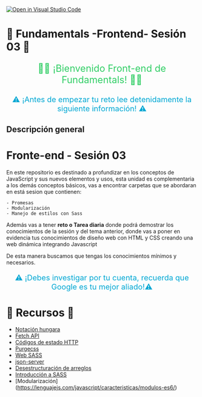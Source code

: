 [![Open in Visual Studio Code](https://classroom.github.com/assets/open-in-vscode-c66648af7eb3fe8bc4f294546bfd86ef473780cde1dea487d3c4ff354943c9ae.svg)](https://classroom.github.com/online_ide?assignment_repo_id=8300990&assignment_repo_type=AssignmentRepo)
# 🧪 Fundamentals -Frontend- Sesión 03  🧪

<p style="color:#32ce66; font-size: 25px; text-align:center;"> 👋🏼 ¡Bienvenido  Front-end de Fundamentals! 👋🏼 </p>

<p style="color:#00a7d3; font-size: 20px; text-align:center;"> ⚠️  ¡Antes de empezar tu reto lee detenidamente la siguiente información! ⚠️ </p>

## Descripción general 

# Fronte-end - Sesión 03

En este repositorio es destinado a profundizar en los conceptos de JavaScript y sus nuevos elementos y usos, esta unidad es complementaria a los demás conceptos básicos, vas a encontrar  carpetas que se abordaran en está sesion que contienen:

    - Promesas
    - Modularización
    - Manejo de estilos con Sass 


Además vas a tener **reto o Tarea diaria** donde podrá demostrar los conocimientos de la sesión y del tema anterior, donde vas a poner en evidencia tus conocimientos de diseño web con HTML y CSS creando una web dinámica integrando Javascript

De esta manera buscamos que tengas los conocimientos mínimos y necesarios.


<p style="color:#00a7d3; font-size: 20px; text-align:center;"> ⚠️  ¡Debes investigar por tu cuenta, recuerda que Google es tu mejor aliado!⚠️ </p>



# 🧪 Recursos  🧪
- [Notación hungara](https://www.kyocode.com/2018/06/notacion-hungara/)
- [Fetch API](https://developer.mozilla.org/es/docs/Web/API/Fetch_API)
- [Códigos de estado HTTP](https://http.cat/)
- [Purgecss](https://bluuweb.github.io/bootstrap-5/01-fundamentos/#custom-scss)
- [Web SASS](https://sass-lang.com/)
- [json-server](https://www.npmjs.com/package/json-server)
- [Desestructuración de arreglos](https://www.freecodecamp.org/espanol/news/desestructuracion-de-arreglos-y-objetos-en-javascript/)
- [Introducción a SASS](http://developinginspanish.com/2019/12/22/sass-guia-para-principiantes/)
 - [Modularización] (https://lenguajejs.com/javascript/caracteristicas/modulos-es6/)